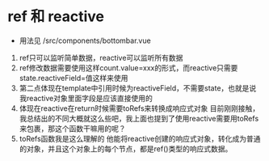 # ref 和 reactive
- 用法见 /src/components/bottombar.vue

1. ref只可以监听简单数据，reactive可以监听所有数据
2. ref修改数据需要使用这样count.value=xxx的形式，而reactive只需要state.reactiveField=值这样来使用
3. 第二点体现在template中引用时候为reactiveField，不需要state，也就是说我reactive对象里面字段是应该直接使用的
4. 体现在reactive在return时候需要toRefs来转换成响应式对象
目前刚刚接触，我总结出的不同大概就这么些吧，我上面也提到了使用reactive需要用toRefs来包裹，那这个函数干嘛用的呢？
5. toRefs函数我是这么理解的 他能将reactive创建的响应式对象，转化成为普通的对象，并且这个对象上的每个节点，都是ref()类型的响应式数据。